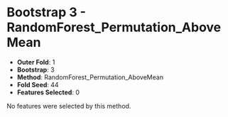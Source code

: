 # Bootstrap 3 - RandomForest_Permutation_AboveMean

- **Outer Fold**: 1
- **Bootstrap**: 3
- **Method**: RandomForest_Permutation_AboveMean
- **Fold Seed**: 44
- **Features Selected**: 0

No features were selected by this method.
